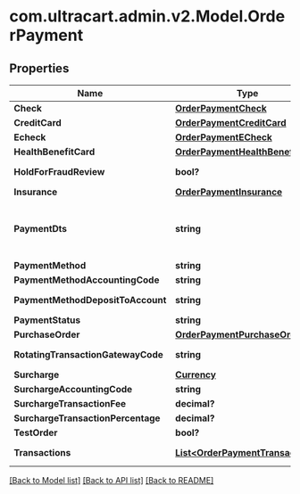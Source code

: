 # com.ultracart.admin.v2.Model.OrderPayment
## Properties

Name | Type | Description | Notes
------------ | ------------- | ------------- | -------------
**Check** | [**OrderPaymentCheck**](OrderPaymentCheck.md) |  | [optional] 
**CreditCard** | [**OrderPaymentCreditCard**](OrderPaymentCreditCard.md) |  | [optional] 
**Echeck** | [**OrderPaymentECheck**](OrderPaymentECheck.md) |  | [optional] 
**HealthBenefitCard** | [**OrderPaymentHealthBenefitCard**](OrderPaymentHealthBenefitCard.md) |  | [optional] 
**HoldForFraudReview** | **bool?** | True if order has been held for fraud review | [optional] 
**Insurance** | [**OrderPaymentInsurance**](OrderPaymentInsurance.md) |  | [optional] 
**PaymentDts** | **string** | Date/time that the payment was successfully processed, for new orders, this field is only considered if channel_partner.skip_payment_processing is true | [optional] 
**PaymentMethod** | **string** | Payment method | [optional] 
**PaymentMethodAccountingCode** | **string** | Payment method QuickBooks code | [optional] 
**PaymentMethodDepositToAccount** | **string** | Payment method QuickBooks deposit account | [optional] 
**PaymentStatus** | **string** | Payment status | [optional] 
**PurchaseOrder** | [**OrderPaymentPurchaseOrder**](OrderPaymentPurchaseOrder.md) |  | [optional] 
**RotatingTransactionGatewayCode** | **string** | Rotating transaction gateway code used to process this order | [optional] 
**Surcharge** | [**Currency**](Currency.md) |  | [optional] 
**SurchargeAccountingCode** | **string** | Surcharge accounting code | [optional] 
**SurchargeTransactionFee** | **decimal?** | Surcharge transaction fee | [optional] 
**SurchargeTransactionPercentage** | **decimal?** | Surcharge transaction percentage | [optional] 
**TestOrder** | **bool?** | True if this is a test order | [optional] 
**Transactions** | [**List&lt;OrderPaymentTransaction&gt;**](OrderPaymentTransaction.md) | Transactions associated with processing this payment | [optional] 


[[Back to Model list]](../README.md#documentation-for-models) [[Back to API list]](../README.md#documentation-for-api-endpoints) [[Back to README]](../README.md)

